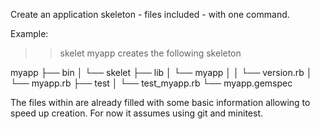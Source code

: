 Create an application skeleton - files included - with one command.


Example:
 >> skelet myapp
creates the following skeleton

myapp
├── bin
│    └── skelet
├── lib
│    └── myapp
│    │   └── version.rb
│    └── myapp.rb
├── test
│    └── test_myapp.rb
└── myapp.gemspec

The files within are already filled with some basic information allowing to speed up creation.
For now it assumes using git and minitest.